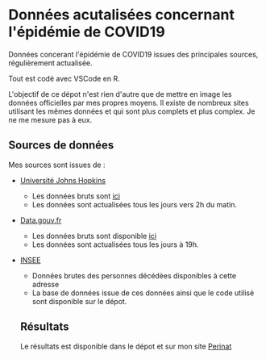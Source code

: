 # Données acutalisées concernant l'épidémie de COVID19

Données concerant l'épidémie de COVID19 issues des principales sources, régulièrement actualisée. 

Tout est codé avec VSCode en R.

L'objectif de ce dépot n'est rien d'autre que de mettre en image les données officielles par mes propres moyens. Il existe de nombreux sites utilisant les mêmes données et qui sont plus complets et plus complex. Je ne me mesure pas à eux.

## Sources de données

Mes sources sont issues de :  
- [Université Johns Hopkins](https://coronavirus.jhu.edu/map.html)  
  - Les données bruts sont [ici](https://raw.githubusercontent.com/CSSEGISandData/COVID-19/master/csse_covid_19_data/csse_covid_19_time_series/time_series_covid19_deaths_global.csv)  
  - Les données sont actualisées tous les jours vers 2h du matin.  
- [Data.gouv.fr](https://www.data.gouv.fr/fr/)  
  - Les  données bruts sont disponible [ici](https://www.data.gouv.fr/fr/datasets/r/63352e38-d353-4b54-bfd1-f1b3ee1cabd7)  
  - Les données sont actualisées tous les jours à 19h.  
- [INSEE](https://www.data.gouv.fr/fr/datasets/fichier-des-personnes-decedees/#_)
  - Données brutes des personnes décédèes disponibles à cette adresse
  - La base de données issue de ces données ainsi que le code utilisé sont disponible sur le dépot.

  ## Résultats

  Le résultats est disponible dans le dépot et sur mon site [Perinat](www.perinat.fr/covid.html)